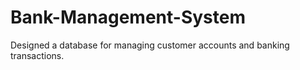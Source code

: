 # Bank-Management-System
Designed a database for managing customer accounts and banking transactions.
